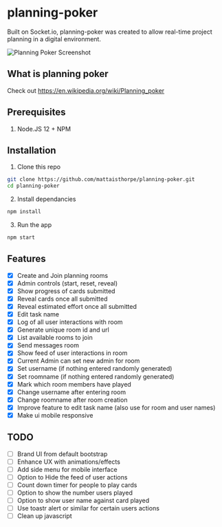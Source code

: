 # planning-poker
Built on Socket.io, planning-poker was created to allow real-time project planning in a digital environment.

![Planning Poker Screenshot](https://matthewaisthorpe.com.au/wp-content/uploads/2020/04/planning-poker-screenshot.jpg)

## What is planning poker
Check out https://en.wikipedia.org/wiki/Planning_poker

## Prerequisites
1. Node.JS 12 + NPM 

## Installation

1. Clone this repo

```bash
git clone https://github.com/mattaisthorpe/planning-poker.git
cd planning-poker
``` 

2. Install dependancies

```bash
npm install
```
     
3. Run the app

```bash
npm start
```

## Features

- [x] Create and Join planning rooms
- [x] Admin controls (start, reset, reveal)
- [x] Show progress of cards submitted
- [x] Reveal cards once all submitted
- [x] Reveal estimated effort once all submitted
- [x] Edit task name
- [x] Log of all user interactions with room
- [x] Generate unique room id and url
- [x] List available rooms to join
- [x] Send messages room
- [x] Show feed of user interactions in room
- [X] Current Admin can set new admin for room
- [X] Set username (if nothing entered randomly generated)
- [X] Set roomname (if nothing entered randomly generated)
- [X] Mark which room members have played
- [X] Change username after entering room
- [X] Change roomname after room creation
- [X] Improve feature to edit task name (also use for room and user names)
- [X] Make ui mobile responsive

## TODO
- [ ] Brand UI from default bootstrap
- [ ] Enhance UX with animations/effects
- [ ] Add side menu for mobile interface
- [ ] Option to Hide the feed of user actions
- [ ] Count down timer for people to play cards
- [ ] Option to show the number users played
- [ ] Option to show user name against card played
- [ ] Use toastr alert or similar for certain users actions
- [ ] Clean up javascript
